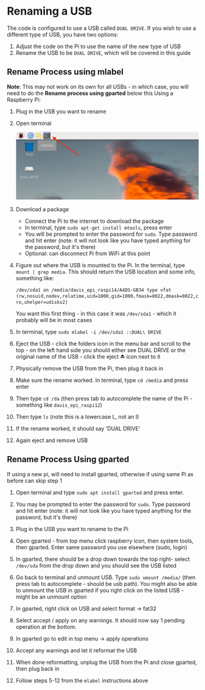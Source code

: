 # Renaming a USB 
The code is configured to use a USB called `DUAL DRIVE`. If you wish to use a different type of USB, you have two options: 
1. Adjust the code on the Pi to use the name of the new type of USB
2. Rename the USB to be `DUAL DRIVE`, which will be covered in this guide

## Rename Process using mlabel
**Note**: This may not work on its own for all USBs - in which case, you will need to do the **Rename process using gparted** below this
Using a Raspberry Pi:
1. Plug in the USB you want to rename
2. Open terminal

   <img src=screenshots/terminal.png>

3. Download a package
   - Connect the Pi to the internet to download the package
   - In terminal, type `sudo apt-get install mtools`, press enter
   - You will be prompted to enter the password for `sudo`. Type password and hit enter (note: it will not look like you have typed anything for the password, but it's there)
   - Optional: can disconnect Pi from WiFi at this point
4. Figure out where the USB is mounted to the Pi. In the terminal, type `mount | grep media`. This should return the USB location and some info, something like:
   ```
   /dev/sda1 on /media/davis_epi_raspi14/A4DS-GB34 type vfat (rw,nosuid,nodev,relatime,uid=1000,gid=1000,fmask=0022,dmask=0022,codepage=437,iocharset=ascii,shortname=mixed,showexec,utf8,flush,errors=remount-ro,uhelper=udisks2)
   ```

   You want this first thing - in this case it was `/dev/sda1` - which it probably will be in most cases

5. In terminal, type `sudo mlabel -i /dev/sda1 ::DUAL\ DRIVE`
6. Eject the USB - click the folders icon in the menu bar and scroll to the top - on the left hand side you should either see DUAL DRIVE or the original name of the USB - click the eject ⏏️ icon next to it
7. Physically remove the USB from the Pi, then plug it back in
8. Make sure the rename worked. In terminal, type `cd /media` and press enter
9. Then type `cd /da` (then press tab to autocomplete the name of the Pi - something like `davis_epi_raspi12`)
10. Then type `ls` (note this is a lowercase L, not an I)
11. If the rename worked, it should say 'DUAL DRIVE'
12. Again eject and remove USB 

## Rename Process Using gparted
If using a new pi, will need to install gparted, otherwise if using same Pi as before can skip step 1
1. Open terminal and type `sudo apt install gparted` and press enter.

2. You may be prompted to enter the password for `sudo`. Type password and hit enter (note: it will not look like you have typed anything for the password, but it's there)
3. Plug in the USB you want to rename to the Pi
4. Open gparted - from top menu click raspberry icon, then system tools, then gparted. Enter same password you use elsewhere (sudo, login)
5. In gparted, there should be a drop down towards the top right- select `/dev/sda` from the drop down and you should see the USB listed 
6. Go back to terminal and unmount USB. Type `sudo umount /media/` (then press tab to autocomplete - should be usb path). You might also be able to unmount the USB in gparted if you right click on the listed USB - might be an unmount option 
7. In gparted, right click on USB and select format -> fat32
8. Select accept / apply on any warnings. It should now say 1 pending operation at the bottom. 
9. In gparted go to edit in top menu -> apply operations
10. Accept any warnings and let it reformat the USB
11. When done reformatting, unplug the USB from the Pi and close gparted, then plug back in 
12. Follow steps 5-12 from the `mlabel` instructions above
